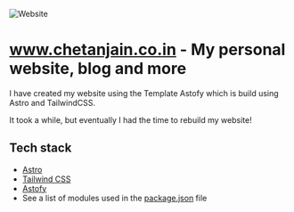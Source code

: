 ![Website](https://img.shields.io/website?url=https%3A%2F%2Fchetanjain.co.in)

# www.chetanjain.co.in - My personal website, blog and more

I have created my website using the Template Astofy which is build using Astro and TailwindCSS.

It took a while, but eventually I had the time to rebuild my website!

## Tech stack

- [Astro](https://astro.build/)
- [Tailwind CSS](https://tailwindcss.com/)
- [Astofy](https://astro.build/themes/details/astrofy-personal-porfolio-website-template/)
- See a list of modules used in the [package.json](package.json) file